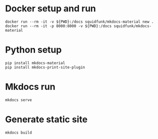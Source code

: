 # Docker setup and run
    docker run --rm -it -v ${PWD}:/docs squidfunk/mkdocs-material new .
    docker run --rm -it -p 8000:8000 -v ${PWD}:/docs squidfunk/mkdocs-material

# Python setup
    pip install mkdocs-material
    pip install mkdocs-print-site-plugin

# Mkdocs run
    mkdocs serve

# Generate static site
    mkdocs build